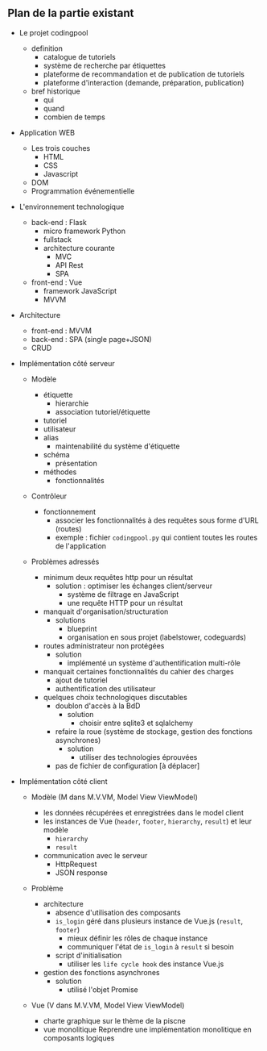 ## Plan de la partie existant

- Le projet codingpool
    + definition
        * catalogue de tutoriels
        * système de recherche par étiquettes
        * plateforme de recommandation et de publication de tutoriels
        * plateforme d'interaction (demande, préparation, publication)
    + bref historique
        * qui
        * quand
        * combien de temps

- Application WEB
    + Les trois couches 
        * HTML
        * CSS
        * Javascript
    + DOM
    + Programmation événementielle

- L'environnement technologique
    + back-end : Flask
        * micro framework Python
        * fullstack
        * architecture courante
            - MVC
            - API Rest
            - SPA
    + front-end : Vue
        * framework JavaScript
        * MVVM

- Architecture
    + front-end : MVVM 
    + back-end : SPA (single page+JSON)
    + CRUD

- Implémentation côté serveur
    + Modèle
        * étiquette
            - hierarchie
            - association tutoriel/étiquette
        * tutoriel
        * utilisateur
        * alias
            - maintenabilité du système d'étiquette
        * schéma
            - présentation
        * méthodes
            - fonctionnalités
    
    + Contrôleur
        * fonctionnement
            - associer les fonctionnalités à des requêtes sous forme d'URL (routes)
            - exemple : fichier `codingpool.py` qui contient toutes les routes de l'application
     
    + Problèmes adressés
        * minimum deux requêtes http pour un résultat
            - solution : optimiser les échanges client/serveur
                + système de filtrage en JavaScript
                + une requête HTTP pour un résultat 
        * manquait d'organisation/structuration
            - solutions
                + blueprint
                + organisation en sous projet (labelstower, codeguards)
        * routes administrateur non protégées
            - solution
                + implémenté un système d'authentification multi-rôle
        * manquait certaines fonctionnalités du cahier des charges
            - ajout de tutoriel
            - authentification des utilisateur
        * quelques choix technologiques discutables
            - doublon d'accès à la BdD
                + solution
                    - choisir entre sqlite3 et sqlalchemy
            - refaire la roue (système de stockage, gestion des fonctions asynchrones)
                + solution
                    - utiliser des technologies éprouvées
            - pas de fichier de configuration [à déplacer]

- Implémentation côté client
    
    + Modèle (M dans M.V.VM, Model View ViewModel)
        * les données récupérées et enregistrées dans le model client
        * les instances de Vue (`header`, `footer`, `hierarchy`, `result`) et leur modèle
            - `hierarchy`
            - `result`
        * communication avec le serveur
             - HttpRequest
             - JSON response
    + Problème
        * architecture
            - absence d'utilisation des composants
            - `is_login` géré dans plusieurs instance de Vue.js (`result`, `footer`)
                + mieux définir les rôles de chaque instance
                + communiquer l'état de `is_login` à `result` si besoin
            - script d'initialisation
                 + utiliser les `life cycle hook` des instance Vue.js
        * gestion des fonctions asynchrones
             - solution
                 - utilisé l'objet Promise
    + Vue (V dans M.V.VM, Model View ViewModel)
    
        * charte graphique sur le thème de la piscne
        * vue monolitique
          Reprendre une implémentation monolitique en composants logiques